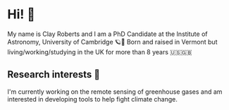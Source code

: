 # Hi! 👋

My name is Clay Roberts and I am a PhD Candidate at the Institute of Astronomy, University of Cambridge 🪐🔭  Born and raised in Vermont but living/working/studying in the UK for more than 8 years 🇺🇸🇬🇧

## Research interests 🔬

I'm currently working on the remote sensing of greenhouse gases and am interested in developing tools to help fight climate change. 

<!--
**Clayton-Roberts/Clayton-Roberts** is a ✨ _special_ ✨ repository because its `README.md` (this file) appears on your GitHub profile.

Here are some ideas to get you started:

- 🔭 I’m currently working on ...
- 🌱 I’m currently learning ...
- 👯 I’m looking to collaborate on ...
- 🤔 I’m looking for help with ...
- 💬 Ask me about ...
- 📫 How to reach me: ...
- 😄 Pronouns: ...
- ⚡ Fun fact: ...
-->
